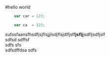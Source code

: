 #hello world
```javascript
    var car = 123;

    var ca  = 323;
```
sufosfaansfhsdfjsjflsj*jj*lsdjflsjdlfjsff**jsflj**jsdfljsdfjslf  
sdfsd sdffsf  
sdfs 
sfs  
sdfsdffdsa
 sdfs  

